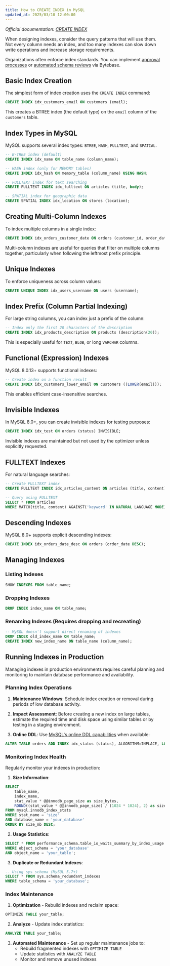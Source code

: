 ```yaml
---
title: How to CREATE INDEX in MySQL
updated_at: 2025/03/10 12:00:00
---
```


_Official documentation: [CREATE INDEX](https://dev.mysql.com/doc/refman/8.0/en/create-index.html)_

<HintBlock type="info">

When designing indexes, consider the query patterns that will use them. Not every column needs an index, and too many indexes can slow down write operations and increase storage requirements.

Organizations often enforce index standards. You can implement [approval processes](/docs/administration/custom-approval/) or [automated schema reviews](/docs/sql-review/review-rules/#column) via Bytebase.

</HintBlock>

## Basic Index Creation

The simplest form of index creation uses the `CREATE INDEX` command:

```sql
CREATE INDEX idx_customers_email ON customers (email);
```

This creates a BTREE index (the default type) on the `email` column of the `customers` table.

## Index Types in MySQL

MySQL supports several index types: `BTREE`, `HASH`, `FULLTEXT`, and `SPATIAL`.

```sql
-- B-TREE index (default)
CREATE INDEX idx_name ON table_name (column_name);

-- HASH index (only for MEMORY tables)
CREATE INDEX idx_hash ON memory_table (column_name) USING HASH;

-- FULLTEXT index for text searching
CREATE FULLTEXT INDEX idx_fulltext ON articles (title, body);

-- SPATIAL index for geographic data
CREATE SPATIAL INDEX idx_location ON stores (location);
```

## Creating Multi-Column Indexes

To index multiple columns in a single index:

```sql
CREATE INDEX idx_orders_customer_date ON orders (customer_id, order_date);
```

Multi-column indexes are useful for queries that filter on multiple columns together, particularly when following the leftmost prefix principle.

## Unique Indexes

To enforce uniqueness across column values:

```sql
CREATE UNIQUE INDEX idx_users_username ON users (username);
```

## Index Prefix (Column Partial Indexing)

For large string columns, you can index just a prefix of the column:

```sql
-- Index only the first 20 characters of the description
CREATE INDEX idx_products_description ON products (description(20));
```

This is especially useful for `TEXT`, `BLOB`, or long `VARCHAR` columns.

## Functional (Expression) Indexes

MySQL 8.0.13+ supports functional indexes:

```sql
-- Create index on a function result
CREATE INDEX idx_customers_lower_email ON customers ((LOWER(email)));
```

This enables efficient case-insensitive searches.

## Invisible Indexes

In MySQL 8.0+, you can create invisible indexes for testing purposes:

```sql
CREATE INDEX idx_test ON orders (status) INVISIBLE;
```

Invisible indexes are maintained but not used by the optimizer unless explicitly requested.

## FULLTEXT Indexes

For natural language searches:

```sql
-- Create FULLTEXT index
CREATE FULLTEXT INDEX idx_articles_content ON articles (title, content);

-- Query using FULLTEXT
SELECT * FROM articles
WHERE MATCH(title, content) AGAINST('keyword' IN NATURAL LANGUAGE MODE);
```

## Descending Indexes

MySQL 8.0+ supports explicit descending indexes:

```sql
CREATE INDEX idx_orders_date_desc ON orders (order_date DESC);
```

## Managing Indexes

### Listing Indexes

```sql
SHOW INDEXES FROM table_name;
```

### Dropping Indexes

```sql
DROP INDEX index_name ON table_name;
```

### Renaming Indexes (Requires dropping and recreating)

```sql
-- MySQL doesn't support direct renaming of indexes
DROP INDEX old_index_name ON table_name;
CREATE INDEX new_index_name ON table_name (column_name);
```

## Running Indexes in Production

Managing indexes in production environments requires careful planning and monitoring to maintain database performance and availability.

### Planning Index Operations

1. **Maintenance Windows**: Schedule index creation or removal during periods of low database activity.

2. **Impact Assessment**: Before creating a new index on large tables, estimate the required time and disk space using similar tables or by testing in a staging environment.

3. **Online DDL**: Use [MySQL's online DDL capabilities](https://dev.mysql.com/doc/refman/8.4/en/innodb-online-ddl-operations.html) when available:

```sql
ALTER TABLE orders ADD INDEX idx_status (status), ALGORITHM=INPLACE, LOCK=NONE;
```

### Monitoring Index Health

Regularly monitor your indexes in production:

1. **Size Information**:

```sql
SELECT
    table_name,
    index_name,
    stat_value * @@innodb_page_size as size_bytes,
    ROUND((stat_value * @@innodb_page_size) / (1024 * 1024), 2) as size_mb
FROM mysql.innodb_index_stats
WHERE stat_name = 'size'
AND database_name = 'your_database'
ORDER BY size_mb DESC;
```

2. **Usage Statistics**:

```sql
SELECT * FROM performance_schema.table_io_waits_summary_by_index_usage
WHERE object_schema = 'your_database'
AND object_name = 'your_table';
```

3. **Duplicate or Redundant Indexes**:

```sql
-- Using sys schema (MySQL 5.7+)
SELECT * FROM sys.schema_redundant_indexes
WHERE table_schema = 'your_database';
```

### Index Maintenance

1. **Optimization** - Rebuild indexes and reclaim space:

```sql
OPTIMIZE TABLE your_table;
```

2. **Analyze** - Update index statistics:

```sql
ANALYZE TABLE your_table;
```

3. **Automated Maintenance** - Set up regular maintenance jobs to:
   - Rebuild fragmented indexes with `OPTIMIZE TABLE`
   - Update statistics with `ANALYZE TABLE`
   - Monitor and remove unused indexes
